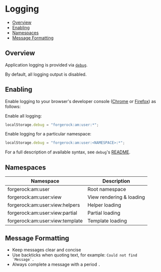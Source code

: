 <!--
 * The contents of this file are subject to the terms of the Common Development and
 * Distribution License (the License). You may not use this file except in compliance with the
 * License.
 *
 * You can obtain a copy of the License at legal/CDDLv1.0.txt. See the License for the
 * specific language governing permission and limitations under the License.
 *
 * When distributing Covered Software, include this CDDL Header Notice in each file and include
 * the License file at legal/CDDLv1.0.txt. If applicable, add the following below the CDDL
 * Header, with the fields enclosed by brackets [] replaced by your own identifying
 * information: "Portions copyright [year] [name of copyright owner]".
 *
 * Copyright 2025 ForgeRock AS.
-->
<!--
  Copyright 2019-2025 Ping Identity Corporation. All Rights Reserved

 ! This code is to be used exclusively in connection with Ping Identity
 ! Corporation software or services. Ping Identity Corporation only offers
 ! such software or services to legal entities who have entered into a
 ! binding license agreement with Ping Identity Corporation.
-->

# Logging <!-- omit in toc -->

- [Overview](#overview)
- [Enabling](#enabling)
- [Namespaces](#namespaces)
- [Message Formatting](#message-formatting)

## Overview

Application logging is provided via [`debug`][github-debug].

By default, all logging output is disabled.

## Enabling

Enable logging to your browser's developer console ([Chrome][chrome-console] or [Firefox][firefox-console]) as follows:

Enable all logging:

```javascript
localStorage.debug = "forgerock:am:user:*";
```

Enable logging for a particular namespace:

```javascript
localStorage.debug = "forgerock:am:user:<NAMESPACE>:*";
```

For a full description of available syntax, see `debug`'s [README][github-debug].

## Namespaces

| Namespace | Description |
|-|-|
forgerock:am:user | Root namespace |
forgerock:am:user:view | View rendering & loading |
forgerock:am:user:view:helpers| Helper loading |
forgerock:am:user:view:partial | Partial loading |
forgerock:am:user:view:template | Template loading |

## Message Formatting

- Keep messages clear and concise
- Use backticks when quoting text, for example: ``Could not find `Message`.``
- Always complete a message with a period `.`

[chrome-console]: https://developers.google.com/web/tools/chrome-devtools/console
[firefox-console]: https://developer.mozilla.org/en-US/docs/Tools/Web_Console/Opening_the_Web_Console
[github-debug]: https://github.com/visionmedia/debug
